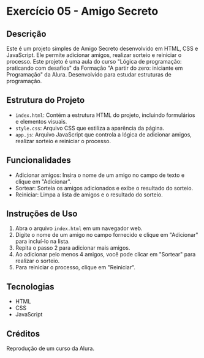 # Exercício 05 - Amigo Secreto

## Descrição
Este é um projeto simples de Amigo Secreto desenvolvido em HTML, CSS e JavaScript. Ele permite adicionar amigos, realizar sorteio e reiniciar o processo. 
Este projeto é uma aula do curso "Lógica de programação: praticando com desafios" da Formação "A partir do zero: iniciante em Programação" da Alura. Desenvolvido para estudar estruturas de programação.


## Estrutura do Projeto
- `index.html`: Contém a estrutura HTML do projeto, incluindo formulários e elementos visuais.
- `style.css`: Arquivo CSS que estiliza a aparência da página.
- `app.js`: Arquivo JavaScript que controla a lógica de adicionar amigos, realizar sorteio e reiniciar o processo.

## Funcionalidades
- Adicionar amigos: Insira o nome de um amigo no campo de texto e clique em "Adicionar".
- Sortear: Sorteia os amigos adicionados e exibe o resultado do sorteio.
- Reiniciar: Limpa a lista de amigos e o resultado do sorteio.

## Instruções de Uso
1. Abra o arquivo `index.html` em um navegador web.
2. Digite o nome de um amigo no campo fornecido e clique em "Adicionar" para incluí-lo na lista.
3. Repita o passo 2 para adicionar mais amigos.
4. Ao adicionar pelo menos 4 amigos, você pode clicar em "Sortear" para realizar o sorteio.
5. Para reiniciar o processo, clique em "Reiniciar".

## Tecnologias
- HTML
- CSS
- JavaScript

## Créditos
Reprodução de um curso da Alura.
